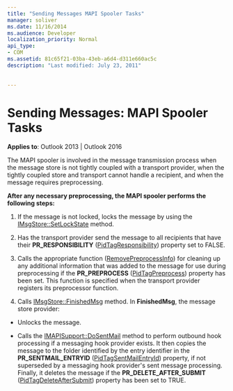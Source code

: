 ```yaml
---
title: "Sending Messages MAPI Spooler Tasks"
manager: soliver
ms.date: 11/16/2014
ms.audience: Developer
localization_priority: Normal
api_type:
- COM
ms.assetid: 81c65f21-03ba-43eb-a6d4-d311e660ac5c
description: "Last modified: July 23, 2011"
 
 
---
```


# Sending Messages: MAPI Spooler Tasks

  
  
**Applies to**: Outlook 2013 | Outlook 2016 
  
The MAPI spooler is involved in the message transmission process when the message store is not tightly coupled with a transport provider, when the tightly coupled store and transport cannot handle a recipient, and when the message requires preprocessing.
  
 **After any necessary preprocessing, the MAPI spooler performs the following steps:**
  
1. If the message is not locked, locks the message by using the [IMsgStore::SetLockState](imsgstore-setlockstate.md) method. 
    
2. Has the transport provider send the message to all recipients that have their **PR_RESPONSIBILITY** ([PidTagResponsibility](pidtagresponsibility-canonical-property.md)) property set to FALSE. 
    
3. Calls the appropriate function ([RemovePreprocessInfo](removepreprocessinfo.md)) for cleaning up any additional information that was added to the message for use during preprocessing if the **PR_PREPROCESS** ([PidTagPreprocess](pidtagpreprocess-canonical-property.md)) property has been set. This function is specified when the transport provider registers its preprocessor function. 
    
4. Calls [IMsgStore::FinishedMsg](imsgstore-finishedmsg.md) method. In **FinishedMsg**, the message store provider:
    
  - Unlocks the message.
    
  - Calls the [IMAPISupport::DoSentMail](imapisupport-dosentmail.md) method to perform outbound hook processing if a messaging hook provider exists. It then copies the message to the folder identified by the entry identifier in the **PR_SENTMAIL_ENTRYID** ([PidTagSentMailEntryId](pidtagsentmailentryid-canonical-property.md)) property, if not superseded by a messaging hook provider's sent message processing. Finally, it deletes the message if the **PR_DELETE_AFTER_SUBMIT** ([PidTagDeleteAfterSubmit](pidtagdeleteaftersubmit-canonical-property.md)) property has been set to TRUE. 
    

